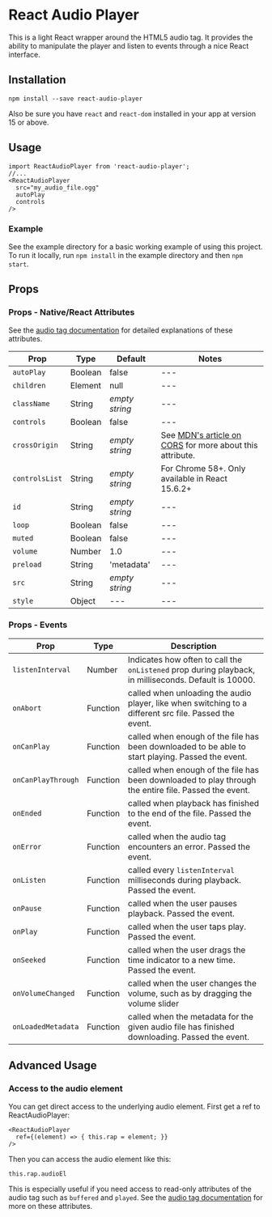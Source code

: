 # React Audio Player
This is a light React wrapper around the HTML5 audio tag.  It provides the ability to manipulate the player and listen to events through a nice React interface.

## Installation

    npm install --save react-audio-player

Also be sure you have `react` and `react-dom` installed in your app at version 15 or above.

## Usage

    import ReactAudioPlayer from 'react-audio-player';
    //...
    <ReactAudioPlayer
      src="my_audio_file.ogg"
      autoPlay
      controls
    />

### Example

See the example directory for a basic working example of using this project.  To run it locally, run `npm install` in the example directory and then `npm start`.

## Props

### Props - Native/React Attributes
See the [audio tag documentation](https://developer.mozilla.org/en-US/docs/Web/HTML/Element/audio) for detailed explanations of these attributes.

Prop | Type | Default | Notes
--- | --- | --- | ---
`autoPlay` | Boolean | false | ---
`children` | Element | null | ---
`className` | String | *empty string* | ---
`controls` | Boolean | false | ---
`crossOrigin` | String | *empty string* | See [MDN's article on CORS](https://developer.mozilla.org/en-US/docs/Web/HTML/CORS_settings_attributes) for more about this attribute.
`controlsList` | String | *empty string* | For Chrome 58+. Only available in React 15.6.2+
`id` | String | *empty string* | ---
`loop` | Boolean | false | ---
`muted` | Boolean | false | ---
`volume` | Number | 1.0 | ---
`preload` | String | 'metadata' | ---
`src` | String | *empty string* | ---
`style` | Object | --- | ---

### Props - Events

Prop | Type | Description
--- | --- | --- 
`listenInterval` | Number | Indicates how often to call the `onListened` prop during playback, in milliseconds. Default is 10000.
`onAbort` | Function | called when unloading the audio player, like when switching to a different src file. Passed the event.
`onCanPlay` | Function | called when enough of the file has been downloaded to be able to start playing.  Passed the event.
`onCanPlayThrough` | Function | called when enough of the file has been downloaded to play through the entire file.  Passed the event.
`onEnded` | Function | called when playback has finished to the end of the file. Passed the event.
`onError` | Function | called when the audio tag encounters an error. Passed the event.
`onListen` | Function | called every `listenInterval` milliseconds during playback.  Passed the event.
`onPause` | Function | called when the user pauses playback. Passed the event.
`onPlay` | Function | called when the user taps play.  Passed the event.
`onSeeked` | Function | called when the user drags the time indicator to a new time. Passed the event.
`onVolumeChanged` | Function | called when the user changes the volume, such as by dragging the volume slider | 
`onLoadedMetadata` | Function | called when the metadata for the given audio file has finished downloading.  Passed the event.

## Advanced Usage

### Access to the audio element
You can get direct access to the underlying audio element.  First get a ref to ReactAudioPlayer:

    <ReactAudioPlayer
      ref={(element) => { this.rap = element; }}
    />

Then you can access the audio element like this:

    this.rap.audioEl

This is especially useful if you need access to read-only attributes of the audio tag such as `buffered` and `played`.  See the [audio tag documentation](https://developer.mozilla.org/en-US/docs/Web/HTML/Element/audio) for more on these attributes.

